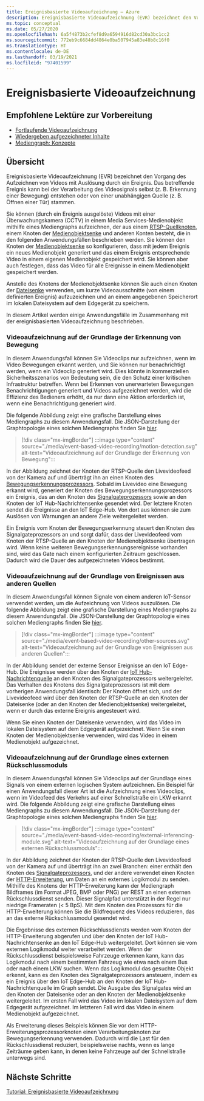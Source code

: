 ```yaml
---
title: Ereignisbasierte Videoaufzeichnung – Azure
description: Ereignisbasierte Videoaufzeichnung (EVR) bezeichnet den Vorgang des Aufzeichnen von Videos mit Auslösung durch ein Ereignis. Das betreffende Ereignis kann bei der Verarbeitung des Videosignals selbst (z. B. Erkennung einer Bewegung) entstehen oder von einer unabhängigen Quelle (z. B. Öffnen einer Tür) stammen.  In diesem Artikel werden einige Anwendungsfälle im Zusammenhang mit der ereignisbasierten Videoaufzeichnung beschrieben.
ms.topic: conceptual
ms.date: 05/27/2020
ms.openlocfilehash: 6a5f4873b2cfef8d9a6594916d82cd30a3bc1cc2
ms.sourcegitcommit: 772eb9c6684dd4864e0ba507945a83e48b8c16f0
ms.translationtype: HT
ms.contentlocale: de-DE
ms.lasthandoff: 03/19/2021
ms.locfileid: "97401599"
---
```

# <a name="event-based-video-recording"></a>Ereignisbasierte Videoaufzeichnung  
 
## <a name="suggested-pre-reading"></a>Empfohlene Lektüre zur Vorbereitung  

* [Fortlaufende Videoaufzeichnung](continuous-video-recording-concept.md)
* [Wiedergeben aufgezeichneter Inhalte](video-playback-concept.md)
* [Mediengraph: Konzepte](media-graph-concept.md)

## <a name="overview"></a>Übersicht 

Ereignisbasierte Videoaufzeichnung (EVR) bezeichnet den Vorgang des Aufzeichnen von Videos mit Auslösung durch ein Ereignis. Das betreffende Ereignis kann bei der Verarbeitung des Videosignals selbst (z. B. Erkennung einer Bewegung) entstehen oder von einer unabhängigen Quelle (z. B. Öffnen einer Tür) stammen. 

Sie können (durch ein Ereignis ausgelöste) Videos mit einer Überwachungskamera (CCTV) in einem Media Services-Medienobjekt mithilfe eines Mediengraphs aufzeichnen, der aus einem [RTSP-Quellknoten](media-graph-concept.md#rtsp-source), einem Knoten der [Medienobjektsenke](media-graph-concept.md#asset-sink) und anderen Konten besteht, die in den folgenden Anwendungsfällen beschrieben werden. Sie können den Knoten der [Medienobjektsenke](media-graph-concept.md#asset-sink) so konfigurieren, dass mit jedem Ereignis ein neues Medienobjekt generiert und das einem Ereignis entsprechende Video in einem eigenen Medienobjekt gespeichert wird. Sie können aber auch festlegen, dass das Video für alle Ereignisse in einem Medienobjekt gespeichert werden. 

Anstelle des Knotens der Medienobjektsenke können Sie auch einen Knoten der [Dateisenke](media-graph-concept.md#file-sink) verwenden, um kurze Videoausschnitte (von einem definierten Ereignis) aufzuzeichnen und an einem angegebenen Speicherort im lokalen Dateisystem auf dem Edgegerät zu speichern. 

In diesem Artikel werden einige Anwendungsfälle im Zusammenhang mit der ereignisbasierten Videoaufzeichnung beschrieben.

### <a name="video-recording-based-on-motion-detection"></a>Videoaufzeichnung auf der Grundlage der Erkennung von Bewegung  

In diesem Anwendungsfall können Sie Videoclips nur aufzeichnen, wenn im Video Bewegungen erkannt werden, und Sie können nur benachrichtigt werden, wenn ein Videoclip generiert wird. Dies könnte in kommerziellen Sicherheitsszenarios von Bedeutung sein, die den Schutz einer kritischen Infrastruktur betreffen. Wenn bei Erkennen von unerwarteten Bewegungen Benachrichtigungen generiert und Videos aufgezeichnet werden, wird die Effizienz des Bedieners erhöht, da nur dann eine Aktion erforderlich ist, wenn eine Benachrichtigung generiert wird.

Die folgende Abbildung zeigt eine grafische Darstellung eines Mediengraphs zu diesem Anwendungsfall. Die JSON-Darstellung der Graphtopologie eines solchen Mediengraphs finden Sie [hier](https://github.com/Azure/live-video-analytics/blob/master/MediaGraph/topologies/evr-motion-assets/topology.json).

> [!div class="mx-imgBorder"]
> :::image type="content" source="./media/event-based-video-recording/motion-detection.svg" alt-text="Videoaufzeichnung auf der Grundlage der Erkennung von Bewegung":::

In der Abbildung zeichnet der Knoten der RTSP-Quelle den Livevideofeed von der Kamera auf und überträgt ihn an einen Knoten des [Bewegungserkennungsprozessors](media-graph-concept.md#motion-detection-processor). Sobald im Livevideo eine Bewegung erkannt wird, generiert der Knoten des Bewegungserkennungsprozessors ein Ereignis, das an den Knoten des [Signalgateprozessors](media-graph-concept.md#signal-gate-processor) sowie an den Knoten der IoT Hub-Nachrichtensenke gesendet wird. Der letztere Knoten sendet die Ereignisse an den IoT Edge-Hub. Von dort aus können sie zum Auslösen von Warnungen an andere Ziele weitergeleitet werden. 

Ein Ereignis vom Knoten der Bewegungserkennung steuert den Knoten des Signalgateprozessors an und sorgt dafür, dass der Livevideofeed vom Knoten der RTSP-Quelle an den Knoten der Medienobjektsenke übertragen wird. Wenn keine weiteren Bewegungserkennungsereignisse vorhanden sind, wird das Gate nach einem konfigurierten Zeitraum geschlossen. Dadurch wird die Dauer des aufgezeichneten Videos bestimmt.

### <a name="video-recording-based-on-events-from-other-sources"></a>Videoaufzeichnung auf der Grundlage von Ereignissen aus anderen Quellen  

In diesem Anwendungsfall können Signale von einem anderen IoT-Sensor verwendet werden, um die Aufzeichnung von Videos auszulösen. Die folgende Abbildung zeigt eine grafische Darstellung eines Mediengraphs zu diesem Anwendungsfall. Die JSON-Darstellung der Graphtopologie eines solchen Mediengraphs finden Sie [hier](https://github.com/Azure/live-video-analytics/blob/master/MediaGraph/topologies/evr-hubMessage-files/topology.json).

> [!div class="mx-imgBorder"]
> :::image type="content" source="./media/event-based-video-recording/other-sources.svg" alt-text="Videoaufzeichnung auf der Grundlage von Ereignissen aus anderen Quellen":::

In der Abbildung sendet der externe Sensor Ereignisse an den IoT Edge-Hub. Die Ereignisse werden über den Knoten der [IoT Hub-Nachrichtenquelle](media-graph-concept.md#iot-hub-message-source) an den Knoten des Signalgateprozessors weitergeleitet. Das Verhalten des Knotens des Signalgateprozessors ist mit dem vorherigen Anwendungsfall identisch: Der Knoten öffnet sich, und der Livevideofeed wird über den Knoten der RTSP-Quelle an den Knoten der Dateisenke (oder an den Knoten der Medienobjektsenke) weitergeleitet, wenn er durch das externe Ereignis angesteuert wird. 

Wenn Sie einen Knoten der Dateisenke verwenden, wird das Video im lokalen Dateisystem auf dem Edgegerät aufgezeichnet. Wenn Sie einen Knoten der Medienobjektsenke verwenden, wird das Video in einem Medienobjekt aufgezeichnet.

### <a name="video-recording-based-on-an-external-inferencing-module"></a>Videoaufzeichnung auf der Grundlage eines externen Rückschlussmoduls 

In diesem Anwendungsfall können Sie Videoclips auf der Grundlage eines Signals von einem externen logischen System aufzeichnen. Ein Beispiel für einen Anwendungsfall dieser Art ist die Aufzeichnung eines Videoclips, wenn im Videofeed des Verkehrs auf einer Schnellstraße ein LKW erkannt wird. Die folgende Abbildung zeigt eine grafische Darstellung eines Mediengraphs zu diesem Anwendungsfall. Die JSON-Darstellung der Graphtopologie eines solchen Mediengraphs finden Sie [hier](https://github.com/Azure/live-video-analytics/blob/master/MediaGraph/topologies/evr-hubMessage-assets/topology.json).

> [!div class="mx-imgBorder"]
> :::image type="content" source="./media/event-based-video-recording/external-inferencing-module.svg" alt-text="Videoaufzeichnung auf der Grundlage eines externen Rückschlussmoduls":::

In der Abbildung zeichnet der Knoten der RTSP-Quelle den Livevideofeed von der Kamera auf und überträgt ihn an zwei Branchen: einer enthält den Knoten des [Signalgateprozessors](media-graph-concept.md#signal-gate-processor), und der andere verwendet einen Knoten der [HTTP-Erweiterung](media-graph-concept.md), um Daten an ein externes Logikmodul zu senden. Mithilfe des Knotens der HTTP-Erweiterung kann der Mediengraph Bildframes (im Format JPEG, BMP oder PNG) per REST an einen externen Rückschlussdienst senden. Dieser Signalpfad unterstützt in der Regel nur niedrige Frameraten (< 5 BpS). Mit dem Knoten des Prozessors für die HTTP-Erweiterung können Sie die Bildfrequenz des Videos reduzieren, das an das externe Rückschlussmodul gesendet wird.

Die Ergebnisse des externen Rückschlussdiensts werden vom Knoten der HTTP-Erweiterung abgerufen und über den Knoten der IoT Hub-Nachrichtensenke an den IoT Edge-Hub weitergeleitet. Dort können sie vom externen Logikmodul weiter verarbeitet werden. Wenn der Rückschlussdienst beispielsweise Fahrzeuge erkennen kann, kann das Logikmodul nach einem bestimmten Fahrzeug wie etwa nach einem Bus oder nach einem LKW suchen. Wenn das Logikmodul das gesuchte Objekt erkennt, kann es den Knoten des Signalgateprozessors ansteuern, indem es ein Ereignis über den IoT Edge-Hub an den Knoten der IoT Hub-Nachrichtenquelle im Graph sendet. Die Ausgabe des Signalgates wird an den Knoten der Dateisenke oder an den Knoten der Medienobjektsenke weitergeleitet. Im ersten Fall wird das Video im lokalen Dateisystem auf dem Edgegerät aufgezeichnet. Im letzteren Fall wird das Video in einem Medienobjekt aufgezeichnet.

Als Erweiterung dieses Beispiels können Sie vor dem HTTP-Erweiterungsprozessorknoten einen Verarbeitungsknoten zur Bewegungserkennung verwenden. Dadurch wird die Last für den Rückschlussdienst reduziert, beispielsweise nachts, wenn es lange Zeiträume geben kann, in denen keine Fahrzeuge auf der Schnellstraße unterwegs sind. 

## <a name="next-steps"></a>Nächste Schritte

[Tutorial: Ereignisbasierte Videoaufzeichnung](event-based-video-recording-tutorial.md)
